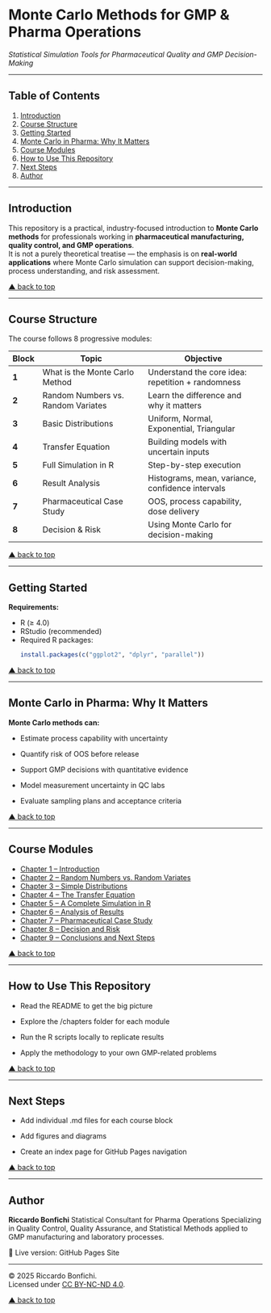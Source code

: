 # Monte Carlo Methods for GMP & Pharma Operations
_Statistical Simulation Tools for Pharmaceutical Quality and GMP Decision-Making_

---

## Table of Contents
1. [Introduction](#introduction)
2. [Course Structure](#course-structure)
3. [Getting Started](#getting-started)
4. [Monte Carlo in Pharma: Why It Matters](#monte-carlo-in-pharma-why-it-matters)
5. [Course Modules](#course-modules)
6. [How to Use This Repository](#how-to-use-this-repository)
7. [Next Steps](#next-steps)
8. [Author](#author)

---

## Introduction
This repository is a practical, industry-focused introduction to **Monte Carlo methods** for professionals working in **pharmaceutical manufacturing, quality control, and GMP operations**.  
It is not a purely theoretical treatise — the emphasis is on **real-world applications** where Monte Carlo simulation can support decision-making, process understanding, and risk assessment.

[▲ back to top](#table-of-contents)

---

## Course Structure
The course follows 8 progressive modules:

| Block | Topic                              | Objective                                         |
| ----- | ---------------------------------- | ------------------------------------------------- |
| **1** | What is the Monte Carlo Method     | Understand the core idea: repetition + randomness |
| **2** | Random Numbers vs. Random Variates | Learn the difference and why it matters           |
| **3** | Basic Distributions                | Uniform, Normal, Exponential, Triangular          |
| **4** | Transfer Equation                  | Building models with uncertain inputs             |
| **5** | Full Simulation in R               | Step-by-step execution                            |
| **6** | Result Analysis                    | Histograms, mean, variance, confidence intervals  |
| **7** | Pharmaceutical Case Study          | OOS, process capability, dose delivery            |
| **8** | Decision & Risk                    | Using Monte Carlo for decision-making             |

[▲ back to top](#table-of-contents)

---

## Getting Started
**Requirements:**
- R (≥ 4.0)
- RStudio (recommended)
- Required R packages:
  ```r
  install.packages(c("ggplot2", "dplyr", "parallel"))
[▲ back to top](#table-of-contents)

---

## Monte Carlo in Pharma: Why It Matters
**Monte Carlo methods can:**

- Estimate process capability with uncertainty

- Quantify risk of OOS before release

- Support GMP decisions with quantitative evidence

- Model measurement uncertainty in QC labs

- Evaluate sampling plans and acceptance criteria

[▲ back to top](#table-of-contents)

---

## Course Modules

- [Chapter 1 – Introduction](docs/chapter01_intro.md)
- [Chapter 2 – Random Numbers vs. Random Variates](docs/chapter02_random-variates.md)
- [Chapter 3 – Simple Distributions](docs/chapter03_distributions.md)
- [Chapter 4 – The Transfer Equation](docs/chapter04_transfer-equation.md)
- [Chapter 5 – A Complete Simulation in R](docs/chapter05_full-simulation.md)
- [Chapter 6 – Analysis of Results](docs/chapter06_analysis.md)
- [Chapter 7 – Pharmaceutical Case Study](docs/chapter07_case-pharma.md)
- [Chapter 8 – Decision and Risk](docs/chapter08_decision-risk.md)
- [Chapter 9 – Conclusions and Next Steps](docs/chapter09_conclusions-nextsteps.md)

[▲ back to top](#table-of-contents)

---

## How to Use This Repository
- Read the README to get the big picture

- Explore the /chapters folder for each module

- Run the R scripts locally to replicate results

- Apply the methodology to your own GMP-related problems

[▲ back to top](#table-of-contents)

---

## Next Steps
- Add individual .md files for each course block

- Add figures and diagrams

- Create an index page for GitHub Pages navigation

[▲ back to top](#table-of-contents)

---

## Author
**Riccardo Bonfichi**
Statistical Consultant for Pharma Operations
Specializing in Quality Control, Quality Assurance, and Statistical Methods applied to GMP manufacturing and laboratory processes.

📌 Live version: GitHub Pages Site

---
© 2025 Riccardo Bonfichi.  
Licensed under [CC BY-NC-ND 4.0](https://creativecommons.org/licenses/by-nc-nd/4.0/).


[▲ back to top](#table-of-contents)
